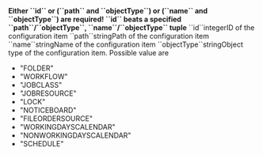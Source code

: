 <tr><td></td><td colspan="2"><b>Either ``id`` or (``path`` and ``objectType``) or (``name`` and ``objectType``) are required! ``id`` beats a specified ``path``/``objectType``, ``name``/``objectType`` tuple</b></td><td></td><td></td></tr>
<tr><td>``id``</td><td>integer</td><td>ID of the configuration item</td><td></td><td></td></tr>
<tr><td>``path``</td><td>string<td>Path of the configuration item</td><td></td><td></td></tr>
<tr><td>``name``</td><td>string<td>Name of the configuration item</td><td></td><td></td></tr>
<tr><td>``objectType``</td><td>string</td><td>Object type of the configuration item. Possible value are 
<ul><li>"FOLDER"</li>
    <li>"WORKFLOW"</li>
    <li>"JOBCLASS"</li>
    <li>"JOBRESOURCE"</li>
    <li>"LOCK"</li>
    <li>"NOTICEBOARD"</li>
    <li>"FILEORDERSOURCE"</li>
    <li>"WORKINGDAYSCALENDAR"</li>
    <li>"NONWORKINGDAYSCALENDAR"</li>
    <li>"SCHEDULE"</li></ul>
</td><td></td><td></td></tr>